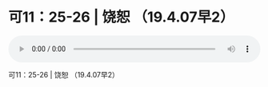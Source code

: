# 可11：25-26 | 饶恕 （19.4.07早2）

<audio style="width: 100%;" preload="false" controls controlslist="nodownload"><source src="//file.simai.life/audio/mp3/old/27469.mp3" type="audio/mpeg">Your browser does not support the audio element.</audio>


<p>可11：25-26 | 饶恕 （19.4.07早2）</p>